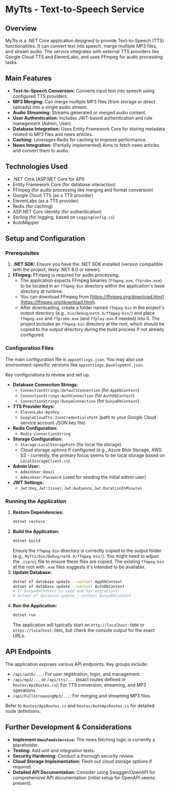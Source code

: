 # MyTts - Text-to-Speech Service

## Overview

MyTts is a .NET Core application designed to provide Text-to-Speech (TTS) functionalities. It can convert text into speech, merge multiple MP3 files, and stream audio. The service integrates with external TTS providers like Google Cloud TTS and ElevenLabs, and uses FFmpeg for audio processing tasks.

## Main Features

*   **Text-to-Speech Conversion:** Converts input text into speech using configured TTS providers.
*   **MP3 Merging:** Can merge multiple MP3 files (from storage or direct uploads) into a single audio stream.
*   **Audio Streaming:** Streams generated or merged audio content.
*   **User Authentication:** Includes JWT-based authentication and role management (Admin, User).
*   **Database Integration:** Uses Entity Framework Core for storing metadata related to MP3 files and news articles.
*   **Caching:** Leverages Redis for caching to improve performance.
*   **News Integration:** (Partially implemented) Aims to fetch news articles and convert them to audio.

## Technologies Used

*   .NET Core (ASP.NET Core for API)
*   Entity Framework Core (for database interaction)
*   FFmpeg (for audio processing like merging and format conversion)
*   Google Cloud TTS (as a TTS provider)
*   ElevenLabs (as a TTS provider)
*   Redis (for caching)
*   ASP.NET Core Identity (for authentication)
*   Serilog (for logging, based on `LoggingConfig.cs`)
*   AutoMapper

## Setup and Configuration

### Prerequisites

1.  **.NET SDK:** Ensure you have the .NET SDK installed (version compatible with the project, likely .NET 6.0 or newer).
2.  **FFmpeg:** FFmpeg is required for audio processing.
    *   The application expects FFmpeg binaries (`ffmpeg.exe`, `ffprobe.exe`) to be located in an `ffmpeg-bin` directory within the application's base directory at runtime.
    *   You can download FFmpeg from [https://ffmpeg.org/download.html](https://ffmpeg.org/download.html).
    *   After downloading, create a folder named `ffmpeg-bin` in the project's output directory (e.g., `bin/Debug/netX.X/ffmpeg-bin/`) and place `ffmpeg.exe` and `ffprobe.exe` (and `ffplay.exe` if needed) into it. The project includes an `ffmpeg-bin` directory at the root, which should be copied to the output directory during the build process if not already configured.

### Configuration Files

The main configuration file is `appsettings.json`. You may also use environment-specific versions like `appsettings.Development.json`.

Key configurations to review and set up:

*   **Database Connection Strings:**
    *   `ConnectionStrings:DefaultConnection` (for `AppDbContext`)
    *   `ConnectionStrings:AuthConnection` (for `AuthDbContext`)
    *   `ConnectionStrings:DunyaConnection` (for `DunyaDbContext`)
*   **TTS Provider Keys:**
    *   `ElevenLabs:ApiKey`
    *   `GoogleCloudTts:JsonCredentialsPath` (path to your Google Cloud service account JSON key file)
*   **Redis Configuration:**
    *   `Redis:ConnectionString`
*   **Storage Configuration:**
    *   `Storage:LocalStoragePath` (for local file storage)
    *   Cloud storage options if configured (e.g., Azure Blob Storage, AWS S3 - currently, the primary focus seems to be local storage based on `LocalStorageClient.cs`).
*   **Admin User:**
    *   `AdminUser:Email`
    *   `AdminUser:Password` (used for seeding the initial admin user)
*   **JWT Settings:**
    *   `Jwt:Key`, `Jwt:Issuer`, `Jwt:Audience`, `Jwt:DurationInMinutes`

### Running the Application

1.  **Restore Dependencies:**
    ```bash
    dotnet restore
    ```
2.  **Build the Application:**
    ```bash
    dotnet build
    ```
    Ensure the `ffmpeg-bin` directory is correctly copied to the output folder (e.g., `MyTts/bin/Debug/net8.0/ffmpeg-bin/`). You might need to adjust the `.csproj` file to ensure these files are copied. The existing `ffmpeg-bin` at the root with `.exe` files suggests it's intended to be available.
3.  **Update Database:**
    ```bash
    dotnet ef database update --context AppDbContext
    dotnet ef database update --context AuthDbContext
    # If DunyaDbContext is used and has migrations:
    # dotnet ef database update --context DunyaDbContext
    ```
4.  **Run the Application:**
    ```bash
    dotnet run
    ```
    The application will typically start on `http://localhost:5000` or `https://localhost:5001`, but check the console output for the exact URLs.

## API Endpoints

The application exposes various API endpoints. Key groups include:

*   `/api/auth/...`: For user registration, login, and management.
*   `/api/mp3/...` or `/api/tts/...` (exact routes defined in `Routes/ApiRoutes.cs`): For TTS conversion, streaming, and MP3 operations.
*   `/api/FullStreamingMp3/...`: For merging and streaming MP3 files.

Refer to `Routes/ApiRoutes.cs` and `Routes/AuthApiRoutes.cs` for detailed route definitions.

## Further Development & Considerations

*   **Implement `NewsFeedsService`:** The news fetching logic is currently a placeholder.
*   **Testing:** Add unit and integration tests.
*   **Security Hardening:** Conduct a thorough security review.
*   **Cloud Storage Implementation:** Flesh out cloud storage options if required.
*   **Detailed API Documentation:** Consider using Swagger/OpenAPI for comprehensive API documentation (initial setup for OpenAPI seems present).
```
